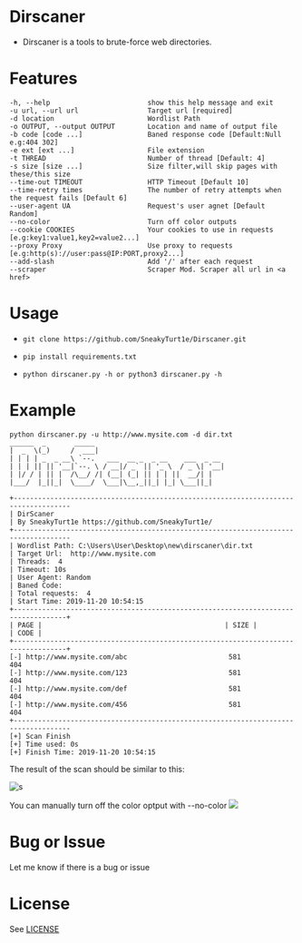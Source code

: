 # Dirscaner
- Dirscaner is a tools to brute-force web directories.


#  Features
    -h, --help                        show this help message and exit
    -u url, --url url                 Target url [required]
    -d location                       Wordlist Path
    -o OUTPUT, --output OUTPUT        Location and name of output file
    -b code [code ...]                Baned response code [Default:Null e.g:404 302]
    -e ext [ext ...]                  File extension
    -t THREAD                         Number of thread [Default: 4]
    -s size [size ...]                Size filter,will skip pages with these/this size
    --time-out TIMEOUT                HTTP Timeout [Default 10]
    --time-retry times                The number of retry attempts when the request fails [Default 6]
    --user-agent UA                   Request's user agnet [Default Random]
    --no-color                        Turn off color outputs
    --cookie COOKIES                  Your cookies to use in requests [e.g:key1:value1,key2=value2...]
    --proxy Proxy                     Use proxy to requests 	[e.g:http(s)://user:pass@IP:PORT,proxy2...]
    --add-slash                       Add '/' after each request
    --scraper                         Scraper Mod. Scraper all url in <a href>

# Usage
-     git clone https://github.com/SneakyTurt1e/Dirscaner.git
-     pip install requirements.txt
-     python dirscaner.py -h or python3 dirscaner.py -h
# Example
    python dirscaner.py -u http://www.mysite.com -d dir.txt
    ______  _       _____
    |  _  \(_)     /  ___|
    | | | | _  _ __\ `--.   ___  __ _  _ __    ___  _ __
    | | | || || '__|`--. \ / __|/ _` || '_ \  / _ \| '__|
    | |/ / | || |  /\__/ /| (__| (_| || | | ||  __/| |
    |___/  |_||_|  \____/  \___|\__,_||_| |_| \___||_|
    
    +------------------------------------------------------------------------------------
    | DirScaner
    | By SneakyTurt1e https://github.com/SneakyTurt1e/
    +------------------------------------------------------------------------------------
    | Wordlist Path: C:\Users\User\Desktop\new\dirscaner\dir.txt
    | Target Url:  http://www.mysite.com
    | Threads:  4
    | Timeout: 10s
    | User Agent: Random
    | Baned Code:
    | Total requests:  4
    | Start Time: 2019-11-20 10:54:15
    +-----------------------------------------------------------------------------------+
    | PAGE |                                             | SIZE |                | CODE |
    +-----------------------------------------------------------------------------------+
    [-] http://www.mysite.com/abc                         581                      404
    [-] http://www.mysite.com/123                         581                      404
    [-] http://www.mysite.com/def                         581                      404
    [-] http://www.mysite.com/456                         581                      404
    +------------------------------------------------------------------------------------
    [+] Scan Finish
    [+] Time used: 0s
    [+] Finish Time: 2019-11-20 10:54:15

The result of the scan should be similar to this:

![s](https://s2.ax1x.com/2019/11/20/MWK8YR.png )


You can manually turn off the color optput with  --no-color
![](https://s2.ax1x.com/2019/11/20/MWQ6L8.png)

# Bug or Issue
Let me know if there is a bug or issue

# License
See [LICENSE](https://github.com/SneakyTurt1e/Dirscaner/blob/master/LICENSE "LICENSE")
